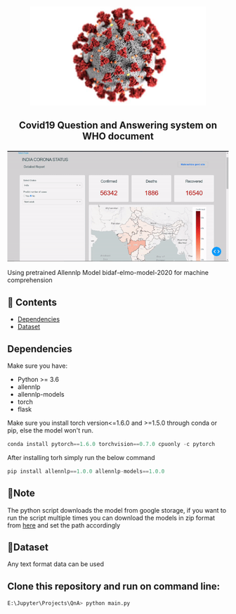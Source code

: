 <p align="center">
    <br>
    <img src="https://github.com/44himanshu44/Covid19-Dashboard-with-forecasting/blob/master/docs/covid19.jpeg" width="400"/>
    <br>
</p>

<h2 align="center">
<p>Covid19 Question and Answering system on WHO document</p>
</h2>




![page_2](https://github.com/44himanshu44/Covid19-Dashboard-with-forecasting/blob/master/docs/page_2.gif) <br>


Using pretrained Allennlp Model bidaf-elmo-model-2020 for machine comprehension


## 📖 Contents
- [Dependencies](#Dependencies)
- [Dataset](#Dataset)


## Dependencies

Make sure you have:

* Python >= 3.6
* allennlp
* allennlp-models
* torch
* flask

Make sure you install torch version<=1.6.0 and >=1.5.0 through conda or pip, else the model won't run.
```python
conda install pytorch==1.6.0 torchvision==0.7.0 cpuonly -c pytorch

```
After installing torh simply run the below command
``` python
pip install allennlp==1.0.0 allennlp-models==1.0.0

```

## 📖Note
The python script downloads the model from google storage, if you want to run the script multiple times
you can download the models in zip format from [here](https://storage.googleapis.com/allennlp-public-models/bidaf-elmo-model-2020.03.19.tar.gz) and set the path accordingly


## 📖Dataset
Any text format data can be used
<br>

## Clone this repository and run on command line:
```python
E:\Jupyter\Projects\QnA> python main.py
```


